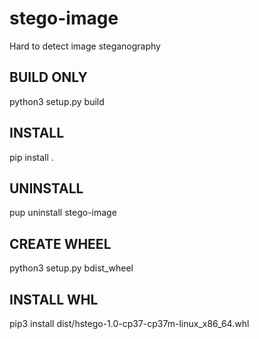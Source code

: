 # stego-image
Hard to detect image steganography



## BUILD ONLY
python3 setup.py build

## INSTALL
pip install .

## UNINSTALL
pup uninstall stego-image

## CREATE WHEEL
python3 setup.py bdist_wheel

## INSTALL WHL
pip3 install dist/hstego-1.0-cp37-cp37m-linux_x86_64.whl

